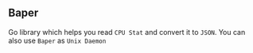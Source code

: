 ## Baper

Go library which helps you read `CPU Stat` and convert it to `JSON`. You can also use `Baper` as `Unix Daemon`